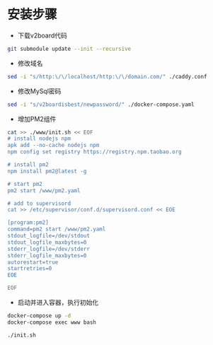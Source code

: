 安装步骤
====

- 下载v2board代码

````bash
git submodule update --init --recursive
````

- 修改域名
````bash
sed -i "s/http:\/\/localhost/http:\/\/domain.com/" ./caddy.conf
````

- 修改MySql密码
````bash
sed -i "s/v2boardisbest/newpassword/" ./docker-compose.yaml
````

- 增加PM2组件
````bash
cat >> ./www/init.sh << EOF
# install nodejs npm
apk add --no-cache nodejs npm
npm config set registry https://registry.npm.taobao.org

# install pm2
npm install pm2@latest -g

# start pm2
pm2 start /www/pm2.yaml

# add to supervisord
cat >> /etc/supervisor/conf.d/supervisord.conf << EOE

[program:pm2]
command=pm2 start /www/pm2.yaml
stdout_logfile=/dev/stdout
stdout_logfile_maxbytes=0
stderr_logfile=/dev/stderr
stderr_logfile_maxbytes=0
autorestart=true
startretries=0
EOE

EOF
````

- 启动并进入容器，执行初始化
````bash
docker-compose up -d
docker-compose exec www bash

./init.sh
````
